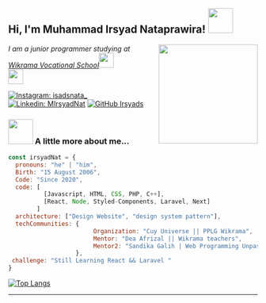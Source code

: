 <h2> Hi, I'm Muhammad Irsyad Nataprawira! <img src="https://media.giphy.com/media/mGcNjsfWAjY5AEZNw6/giphy.gif" width="50"></h2>
<img align='right' " src="https://media.giphy.com/media/l3978y5HqiEtqupiM/giphy.gif" width="200">
<p><em> I am a junior programmer studying at <a href="http://">Wikrama Vocational School</a><img src="https://media.giphy.com/media/fYSnHlufseco8Fh93Z/giphy.gif" width="30"></br><img src="https://media.giphy.com/media/WUlplcMpOCEmTGBtBW/giphy.gif" width="30"> 
</em></p>

[![Instagram: isadsnata_](https://img.shields.io/badge/-MIrsyadNat-fuchsia?style=flat-square&logo=Instagram&logoColor=white)](https://www.instagram.com/isadsnata_/)
[![Linkedin: MIrsyadNat](https://img.shields.io/badge/-MIrsyadNat-blue?style=flat-square&logo=Linkedin&logoColor=white&link=https://www.linkedin.com/in/muhammad-irsyad-nataprawira-830b83249/)](https://www.linkedin.com/in/muhammad-irsyad-nataprawira-830b83249/)
[![GitHub Irsyads](https://img.shields.io/github/followers/isadkang?label=follow&style=social)](https://github.com/isadkang)


### <img src="https://media.giphy.com/media/VgCDAzcKvsR6OM0uWg/giphy.gif" width="50"> A little more about me...  

```javascript
const irsyadNat = {
  pronouns: "he" | "him",
  Birth: "15 August 2006",
  Code: "Since 2020",
  code: [
          [Javascript, HTML, CSS, PHP, C++],
          [React, Node, Styled-Components, Laravel, Next]
        ]
  architecture: ["Design Website", "design system pattern"],
  techCommunities: {
                        Organization: "Cuy Universe || PPLG Wikrama",
                        Mentor: "Dea Afrizal || Wikrama teachers",
                        Mentor2: "Sandika Galih | Web Programming Unpas"
                   },
 challenge: "Still Learning React && Laravel "
}
```
[![Top Langs](https://github-readme-stats.vercel.app/api/top-langs/?username=isadkang&layout=donut)](https://github.com/isadkang/github-readme-stats)

---


